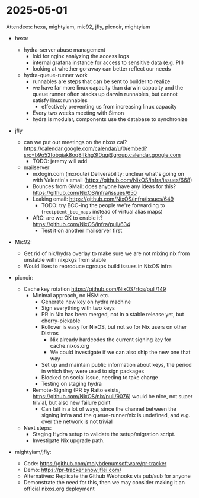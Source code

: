 # 2025-05-01

Attendees: hexa, mightyiam, mic92, jfly, picnoir, mightyiam

- hexa:
    - hydra-server abuse management
        - loki for nginx analyzing the access logs
        - internal grafana instance for access to sensitive data (e.g. PII)
        - looking at whether go-away can better reflect our needs
    - hydra-queue-runner work
        - runnables are steps that can be sent to builder to realize
        - we have far more linux capacity than darwin capacity and the queue runner often stacks up darwin runnables, but cannot satisfy linux runnables
            - effectively preventing us from increasing linux capacity
       - Every two weeks meeting with Simon
       - hydra is modular, components use the database to synchronize

- jfly
  - can we put our meetings on the nixos cal? https://calendar.google.com/calendar/u/0/embed?src=b9o52fobqjak8oq8lfkhg3t0qg@group.calendar.google.com
      - TODO: jeremy will add
  - mailserver
      - mxlogin.com (mxroute) Deliverability: unclear what's going on with Valentin's email (https://github.com/NixOS/infra/issues/668)
      - Bounces from GMail: does anyone have any ideas for this? https://github.com/NixOS/infra/issues/650
      - Leaking email: https://github.com/NixOS/infra/issues/649
        - TODO: try BCC-ing the people we're forwarding to (`recipient_bcc_maps` instead of virtual alias maps)
      - ARC: are we OK to enable it? https://github.com/NixOS/infra/pull/634
          - Test it on another mailserver first
  
- Mic92: 
    - Get rid of nix/hydra overlay to make sure we are not mixing nix from unstable with nixpkgs from stable
    - Would likes to reproduce cgroups build issues in NixOS infra

- picnoir:
    - Cache key rotation https://github.com/NixOS/rfcs/pull/149
        - Minimal approach, no HSM etc.
            - Generate new key on hydra machine
            - Sign everything with two keys
            - PR in Nix has been merged, not in a stable release yet, but cherry-pickable
            - Rollover is easy for NixOS, but not so for Nix users on other Distros
                - Nix already hardcodes the current signing key for cache.nixos.org
                - We could investigate if we can also ship the new one that way
            - Set up and maintain public information about keys, the period in which they were used to sign packages
            - Blocked on social issue, needing to take charge
            - Testing on staging hydra
        - Remote-Signing (PR by Raito exists, https://github.com/NixOS/nix/pull/9076) would be nice, not super trivial, but also new failure point
            - Can fail in a lot of ways, since the channel between the signing infra and the queue-runner/nix is undefined, and e.g. over the network is not trivial
    - Next steps:
        - Staging Hydra setup to validate the setup/migration script.
        - Investigate Nix upgrade path.

- mightyiam/jfly:
    - Code: https://github.com/molybdenumsoftware/pr-tracker
    - Demo: https://pr-tracker.snow.jflei.com/
    - Alternatives: Replicate the Github Webhooks via pub/sub for anyone
    - Demonstrate the need for this, then we may consider making it an official nixos.org deployment
